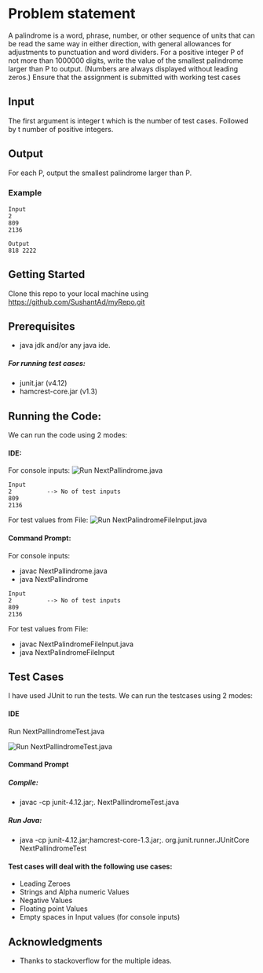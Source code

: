 # Problem statement

A palindrome is a word, phrase, number, or other sequence of units that can be read the same way in either direction, with general allowances for adjustments to punctuation and word dividers.
For a positive integer P of not more than 1000000 digits, write the value of the smallest palindrome larger than P to output. (Numbers are always displayed without leading zeros.)
Ensure that the assignment is submitted with working test cases

## Input 
The first argument is integer t which is the number of test cases. Followed by t number of positive integers.

## Output 
For each P, output the smallest palindrome larger than P.

### Example

```
Input 
2 
809 
2136
```

```
Output 
818 2222
```


## Getting Started

Clone this repo to your local machine using https://github.com/SushantAd/myRepo.git


## Prerequisites

* java jdk and/or any java ide.

##### For running test cases:
* junit.jar (v4.12)
* hamcrest-core.jar (v1.3)


## Running the Code:
We can run the code using 2 modes:
#### IDE:
For console inputs:
![Run NextPallindrome.java](nextPallindrome/images/img1.jpg)

```
Input 
2          --> No of test inputs 
809 
2136
```

For test values from File:
![Run NextPalindromeFileInput.java](nextPallindrome/images/img2.jpg)


#### Command Prompt:
For console inputs:
* javac NextPallindrome.java
* java NextPallindrome 

```
Input 
2          --> No of test inputs 
809 
2136
```

For test values from File:
* javac NextPalindromeFileInput.java
* java NextPalindromeFileInput 


## Test Cases

I have used JUnit to run the tests. We can run the testcases using 2 modes:

#### IDE
Run NextPallindromeTest.java 

![Run NextPallindromeTest.java](nextPallindrome/images/img3.jpg) 
 
#### Command Prompt

##### Compile:
* javac -cp junit-4.12.jar;. NextPallindromeTest.java

##### Run Java:
* java -cp junit-4.12.jar;hamcrest-core-1.3.jar;. org.junit.runner.JUnitCore NextPallindromeTest

#### Test cases will deal with the following use cases:

* Leading Zeroes
* Strings and Alpha numeric Values
* Negative Values
* Floating point Values
* Empty spaces in Input values (for console inputs)

## Acknowledgments

* Thanks to stackoverflow for the multiple ideas.

